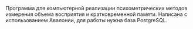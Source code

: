 Программа для компьютерной реализации психометрических методов измерения объема восприятия и кратковременной памяти. Написана с использованием Авалонии, для работы нужна база PostgreSQL.

